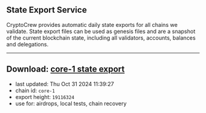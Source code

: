 ## State Export Service
CryptoCrew provides automatic daily state exports for all chains we validate. State export files can be used as genesis files and are a snapshot of the current blockchain state, including all validators, accounts, balances and delegations.

---
**Download: [core-1 state export](https://dl-eu2.ccvalidators.com/SERVICE/persistence/core-1_export_19116324.json)**
---

- last updated: Thu Oct 31 2024 11:39:27
- chain id: `core-1`
- export height: `19116324`
- use for: airdrops, local tests, chain recovery
